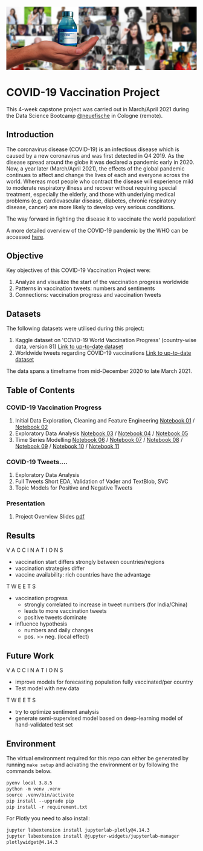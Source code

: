 ![](images/vaccine-6116391_1920_pixabay.jpg)


# COVID-19 Vaccination Project

This 4-week capstone project was carried out in March/April 2021 during the Data Science Bootcamp [@neuefische](https://www.neuefische.de) in Cologne (remote).

## Introduction

The coronavirus disease (COVID-19) is an infectious disease which is caused by a new coronavirus and was first detected in Q4 2019. As the disease spread around the globe it was declared a pandemic early in 2020. Now, a year later (March/April 2021), the effects of the global pandemic continues to affect and change the lives of each and everyone across the world. Whereas most people who contract the disease will experience mild to moderate respiratory illness and recover without requiring special treatment, especially the elderly, and those with underlying medical problems (e.g. cardiovascular disease, diabetes, chronic respiratory disease, cancer) are more likely to develop very serious conditions.

The way forward in fighting the disease it to vaccinate the world population!

A more detailed overview of the COVID-19 pandemic by the WHO can be accessed [here](https://www.who.int/health-topics/coronavirus#tab=tab_1).


## Objective

Key objectives of this COVID-19 Vaccination Project were:

1) Analyze and visualize the start of the vaccination progress worldwide
2) Patterns in vaccination tweets: numbers and sentiments
3) Connections: vaccination progress and vaccination tweets


## Datasets

The following datasets were utilised during this project:

1) Kaggle dataset on 'COVID-19 World Vaccination Progress' (country-wise data, version 81) [Link to up-to-date dataset](https://www.kaggle.com/gpreda/covid-world-vaccination-progress)
1) Worldwide tweets regarding COVID-19 vaccinations [Link to up-to-date dataset](https://www.kaggle.com/gpreda/all-covid19-vaccines-tweets)

The data spans a timeframe from mid-December 2020 to late March 2021.


## Table of Contents

### COVID-19 Vaccination Progress
1) Initial Data Exploration, Cleaning and Feature Engineering [Notebook 01](https://github.com/BiBa-01/Capstone_Covid/blob/f49a910f3ffb04ddd04a8e2c8a4e628fe8f1e794/01_COVID_Vaccines.ipynb) / [Notebook 02](https://github.com/BiBa-01/Capstone_Covid/blob/main/24042021_Cleaning_Birte.ipynb)
2) Exploratory Data Analysis [Notebook 03](https://github.com/BiBa-01/Capstone_Covid/blob/f49a910f3ffb04ddd04a8e2c8a4e628fe8f1e794/03_COVID_Vaccines.ipynb) / [Notebook 04](https://github.com/BiBa-01/Capstone_Covid/blob/main/25042021_EDA_Visualization_Birte.ipynb) / [Notebook 05](https://github.com/BiBa-01/Capstone_Covid/blob/f49a910f3ffb04ddd04a8e2c8a4e628fe8f1e794/05_COVID_Vaccines.ipynb)
3) Time Series Modelling [Notebook 06](https://github.com/BiBa-01/Capstone_Covid/blob/f49a910f3ffb04ddd04a8e2c8a4e628fe8f1e794/06_COVID_Vaccines.ipynb) / [Notebook 07](https://github.com/BiBa-01/Capstone_Covid/blob/f49a910f3ffb04ddd04a8e2c8a4e628fe8f1e794/07_COVID_Vaccines.ipynb) / [Notebook 08](https://github.com/BiBa-01/Capstone_Covid/blob/f49a910f3ffb04ddd04a8e2c8a4e628fe8f1e794/08_COVID_Vaccines.ipynb) / [Notebook 09](https://github.com/BiBa-01/Capstone_Covid/blob/050ada568054380726ff9c0d0d1c31121a88750c/09_COVID_Vaccines.ipynb) / [Notebook 10](https://github.com/BiBa-01/Capstone_Covid/blob/main/24042021_Modelling_Birte.ipynb) / [Notebook 11](https://github.com/BiBa-01/Capstone_Covid/blob/main/25042021_Timeseries_fbprophet_Birte.ipynb)

### COVID-19 Tweets....
1) Exploratory Data Analysis 
2) Full Tweets Short EDA, Validation of Vader and TextBlob, SVC
3) Topic Models for Positive and Negative Tweets

### Presentation

1) Project Overview Slides [pdf](https://github.com/BiBa-01/Capstone_Covid/blob/dcd51e075f0c34843166ffb33c1ea1abfce947f7/COVID19_Vaccinations.pdf)


## Results

V A C C I N A T I O N S
+ vaccination start differs strongly between countries/regions
+ vaccination strategies differ
+ vaccine availability: rich countries have the advantage

T W E E T S
+ vaccination progress
    + strongly correlated to increase in tweet numbers (for India/China)
    + leads to more vaccination tweets
    + positive tweets dominate
+ influence hypothesis
    + numbers and daily changes
    + pos. >> neg. (local effect)


## Future Work

V A C C I N A T I O N S
+ improve models for forecasting population fully vaccinated/per country 
+ Test model with new data

T W E E T S
+ try to optimize sentiment analysis
+ generate semi-supervised model based on deep-learning model of hand-validated test set

## Environment

The virtual environment required for this repo can either be generated by running `make setup` and acivating the environment or by following the commands below.

```
pyenv local 3.8.5
python -m venv .venv
source .venv/bin/activate
pip install --upgrade pip
pip install -r requirement.txt
```

For Plotly you need to also install:
```
jupyter labextension install jupyterlab-plotly@4.14.3
jupyter labextension install @jupyter-widgets/jupyterlab-manager plotlywidget@4.14.3
```

